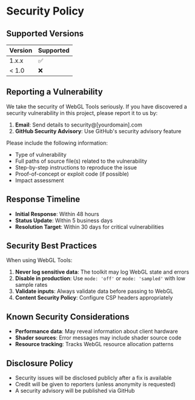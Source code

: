 # Security Policy

## Supported Versions

| Version | Supported          |
| ------- | ------------------ |
| 1.x.x   | :white_check_mark: |
| < 1.0   | :x:                |

## Reporting a Vulnerability

We take the security of WebGL Tools seriously. If you have discovered a security vulnerability in this project, please report it to us by:

1. **Email**: Send details to security@[yourdomain].com
2. **GitHub Security Advisory**: Use GitHub's security advisory feature

Please include the following information:
- Type of vulnerability
- Full paths of source file(s) related to the vulnerability
- Step-by-step instructions to reproduce the issue
- Proof-of-concept or exploit code (if possible)
- Impact assessment

## Response Timeline

- **Initial Response**: Within 48 hours
- **Status Update**: Within 5 business days
- **Resolution Target**: Within 30 days for critical vulnerabilities

## Security Best Practices

When using WebGL Tools:

1. **Never log sensitive data**: The toolkit may log WebGL state and errors
2. **Disable in production**: Use `mode: 'off'` or `mode: 'sampled'` with low sample rates
3. **Validate inputs**: Always validate data before passing to WebGL
4. **Content Security Policy**: Configure CSP headers appropriately

## Known Security Considerations

- **Performance data**: May reveal information about client hardware
- **Shader sources**: Error messages may include shader source code
- **Resource tracking**: Tracks WebGL resource allocation patterns

## Disclosure Policy

- Security issues will be disclosed publicly after a fix is available
- Credit will be given to reporters (unless anonymity is requested)
- A security advisory will be published via GitHub